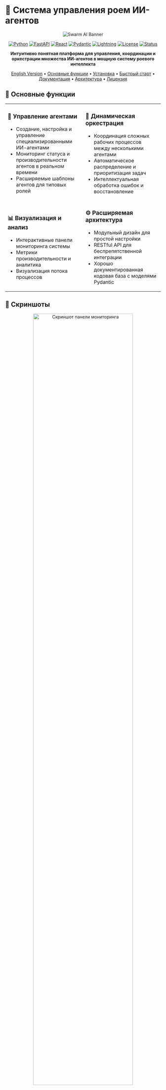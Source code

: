 # 🧠 Система управления роем ИИ-агентов

<div align="center">

![Swarm AI Banner](assets/img/banner.png)

[![Python](https://img.shields.io/badge/Python-3.10+-blue.svg?style=for-the-badge&logo=python&logoColor=white)](https://www.python.org)
[![FastAPI](https://img.shields.io/badge/FastAPI-0.95.0+-green.svg?style=for-the-badge&logo=fastapi&logoColor=white)](https://fastapi.tiangolo.com/)
[![React](https://img.shields.io/badge/React-18.0+-61DAFB.svg?style=for-the-badge&logo=react&logoColor=white)](https://reactjs.org/)
[![Pydantic](https://img.shields.io/badge/Pydantic-2.0+-E92063.svg?style=for-the-badge&logo=pydantic&logoColor=white)](https://docs.pydantic.dev/)
[![Lightning](https://img.shields.io/badge/Lightning.ai-2.0+-792EE5.svg?style=for-the-badge&logo=pytorchlightning&logoColor=white)](https://lightning.ai/)
[![License](https://img.shields.io/badge/License-MIT-yellow.svg?style=for-the-badge)](LICENSE)
[![Status](https://img.shields.io/badge/Статус-Прототип-orange.svg?style=for-the-badge)](/)

**Интуитивно понятная платформа для управления, координации и оркестрации множества ИИ-агентов в мощную систему роевого интеллекта**

[English Version](README.md) • [Основные функции](#основные-функции) • [Установка](#установка) • [Быстрый старт](#быстрый-старт) • [Документация](#документация) • [Архитектура](#архитектура) • [Лицензия](#лицензия)

</div>

## 🌟 Основные функции

<table>
  <tr>
    <td width="50%">
      <h3>🤖 Управление агентами</h3>
      <ul>
        <li>Создание, настройка и управление специализированными ИИ-агентами</li>
        <li>Мониторинг статуса и производительности агентов в реальном времени</li>
        <li>Расширяемые шаблоны агентов для типовых ролей</li>
      </ul>
    </td>
    <td width="50%">
      <h3>🔄 Динамическая оркестрация</h3>
      <ul>
        <li>Координация сложных рабочих процессов между несколькими агентами</li>
        <li>Автоматическое распределение и приоритизация задач</li>
        <li>Интеллектуальная обработка ошибок и восстановление</li>
      </ul>
    </td>
  </tr>
  <tr>
    <td width="50%">
      <h3>📊 Визуализация и анализ</h3>
      <ul>
        <li>Интерактивные панели мониторинга системы</li>
        <li>Метрики производительности и аналитика</li>
        <li>Визуализация потока процессов</li>
      </ul>
    </td>
    <td width="50%">
      <h3>⚙️ Расширяемая архитектура</h3>
      <ul>
        <li>Модульный дизайн для простой настройки</li>
        <li>RESTful API для беспрепятственной интеграции</li>
        <li>Хорошо документированная кодовая база с моделями Pydantic</li>
      </ul>
    </td>
  </tr>
</table>

## 📸 Скриншоты

<div align="center">
  <img src="assets/img/ui.png" width="80%" alt="Скриншот панели мониторинга">
  <p><em>Главная панель управления, показывающая статус агентов и производительность системы</em></p>
</div>

<div align="center">
  <table>
    <tr>
      <td><img src="assets/img/ui.png" alt="Управление агентами"></td>
      <td><img src="assets/img/process_screenshot.png" alt="Визуализация процессов"></td>
    </tr>
    <tr>
      <td align="center"><em>Интерфейс управления агентами</em></td>
      <td align="center"><em>Визуализация и мониторинг процессов</em></td>
    </tr>
  </table>
</div>

## 🚀 Установка

### Предварительные требования

- Python 3.10+
- Node.js 16+
- npm или yarn
- Аккаунт на платформе Lightning.ai

### Настройка бэкенда

```bash
# Клонирование репозитория
git clone https://github.com/yourusername/swarm-ai-system.git
cd swarm-ai-system

# Создание виртуального окружения
python -m venv venv
source venv/bin/activate  # На Windows: venv\Scripts\activate

# Установка зависимостей бэкенда
pip install -r requirements.txt

# Инициализация базы данных
python -m scripts.init_db
```

### Настройка фронтенда

```bash
# Переход в директорию фронтенда
cd frontend

# Установка зависимостей
npm install

# Сборка файлов для продакшена
npm run build
```

## ⚡ Быстрый старт

### Запуск сервера

```bash
# Из корня проекта
python main.py
```

Откройте `http://localhost:8000` для доступа к веб-интерфейсу.

### Документация API

FastAPI автоматически генерирует интерактивную документацию API:

- Swagger UI: `http://localhost:8000/api/docs`
- ReDoc: `http://localhost:8000/api/redoc`

## 🧩 Архитектура системы

### Диаграмма компонентов системы

```mermaid
flowchart TB
    User([Пользователь]) --> Web[Веб-интерфейс]
    
    subgraph Frontend["Фронтенд (React)"]
        Web --> Dashboard[Панель мониторинга]
        Web --> AgentMgmt[Управление агентами]
        Web --> TaskMgmt[Управление задачами]
        Web --> ProcessMgmt[Process Management]
        Web --> Analytics[Аналитика]
    end
    
    Frontend --HTTP API--> Backend

    subgraph Backend["Бэкенд (FastAPI)"]
        API[API слой] --> Services[Сервисный слой]
        Services --> Orchestrator[Оркестратор]
        Services --> DB[(База данных)]
        
        subgraph AgentSystem["Система агентов"]
            Orchestrator --> AgentRegistry[Реестр агентов]
            Orchestrator --> AgentRuntime[Среда выполнения]
            Orchestrator --> MessageQueue[Система сообщений]
        end
    end
    
    Backend --Lightning.ai API--> LightningPlatform[Lightning.ai платформа]
    
    subgraph LightningAI["Lightning.ai"]
        LightningPlatform --> LLMServices[LLM сервисы]
        LightningPlatform --> Scaling[Авто-масштабирование]
        LightningPlatform --> Monitoring[Мониторинг]
    end
```

> **Объяснение диаграммы:** 
> 
> Эта архитектурная диаграмма иллюстрирует полную структуру нашей платформы роевого интеллекта. Система состоит из трех основных уровней:
> 
> 1. **Фронтенд-уровень**: Пользовательский интерфейс на базе React, который предоставляет различные функциональные модули, включая панель мониторинга, управление агентами, управление задачами, оркестрацию процессов и визуализацию аналитики.
> 
> 2. **Бэкенд-уровень**: Построенный на FastAPI, этот уровень содержит основную бизнес-логику, включая API-шлюз для взаимодействия с клиентами, сервисный слой для бизнес-логики, движок оркестрации для координации агентов и взаимодействия с базой данных.
> 
> 3. **Интеграция с Lightning.ai**: Система использует платформу Lightning.ai для мощных возможностей машинного обучения, предоставляя сервисы LLM, автоматическое масштабирование ресурсов и инструменты мониторинга.
> 
> Центральным компонентом является Система агентов, которая включает Реестр агентов (для управления доступными типами агентов), Среду выполнения (где агенты выполняют свои задачи) и Систему сообщений (обеспечивающую коммуникацию между агентами). Все эти компоненты работают вместе для создания согласованной и надежной системы роевого интеллекта, способной решать сложные задачи через сотрудничество агентов.
>
> Для углубленного объяснения см. в [Руководстве по архитектуре](docs/architecture/system_architecture.ru.md)

### Жизненный цикл агента

```mermaid
stateDiagram-v2
    [*] --> Создан: Инициализация
    Создан --> Готов: Загрузка параметров
    Готов --> Активен: Назначение задачи
    Активен --> Занят: Выполнение задачи
    Занят --> Ожидание: Запрос информации
    Ожидание --> Занят: Получение информации
    Занят --> Активен: Завершение задачи
    Активен --> Ошибка: Сбой
    Ошибка --> Активен: Восстановление
    Активен --> Приостановлен: Пауза
    Приостановлен --> Активен: Возобновление
    Активен --> Готов: Освобождение
    Готов --> Остановлен: Остановка
    Остановлен --> [*]: Выгрузка
```

> **Объяснение диаграммы:**
> 
> Эта диаграмма состояний отображает полный жизненный цикл ИИ-агента в нашей роевой системе:
> 
> 1. **Фаза создания**: Агент инициализируется с базовой конфигурацией и переходит в состояние "Создан".
> 
> 2. **Фаза подготовки**: Агент загружает все необходимые параметры, модели и инструменты, затем переходит в состояние "Готов", ожидая задач.
> 
> 3. **Активная фаза**: При назначении задачи агент переходит в состояние "Активен", затем в "Занят" при выполнении.
> 
> 4. **Фаза взаимодействия**: В процессе выполнения задачи агент может запрашивать информацию (состояние "Ожидание") у других агентов или внешних источников.
> 
> 5. **Фаза завершения**: После выполнения задачи агент возвращается в состояние "Активен", затем в "Готов" при освобождении от задачи.
> 
> 6. **Обработка ошибок**: При возникновении сбоев агент переходит в состояние "Ошибка" и пытается выполнить процедуры восстановления.
> 
> 7. **Состояния управления**: Администраторы могут приостанавливать и возобновлять работу агентов по мере необходимости для обслуживания системы.
> 
> 8. **Завершение**: Когда агент больше не нужен, он останавливается и в конечном итоге выгружается из системы.
> 
> Понимание этого жизненного цикла крайне важно для эффективного управления агентами и устранения неполадок. Каждый переход запускает определенные события и логирование в системе.
> 
> Подробности реализации см. в [Документации по жизненному циклу агентов](docs/agents/agent_lifecycle.ru.md).

### Последовательность обработки задачи

```mermaid
sequenceDiagram
    participant Client as Клиент
    participant API as API Gateway
    participant Orchestrator as Оркестратор
    participant AgentA as Агент А
    participant AgentB as Агент Б
    participant AgentC as Агент В
    participant DB as База данных
    
    Client->>API: Создать задачу
    API->>DB: Сохранить задачу
    API->>Orchestrator: Уведомить о новой задаче
    Orchestrator->>Orchestrator: Анализ задачи
    Orchestrator->>AgentA: Назначить подзадачу
    AgentA->>DB: Обновить статус
    AgentA->>AgentA: Обработка
    AgentA->>Orchestrator: Результат подзадачи
    Orchestrator->>AgentB: Назначить подзадачу
    AgentB->>DB: Обновить статус
    AgentB->>AgentB: Обработка
    AgentB->>Orchestrator: Результат подзадачи
    Orchestrator->>AgentC: Назначить финальную подзадачу
    AgentC->>DB: Обновить статус
    AgentC->>AgentC: Обработка
    AgentC->>Orchestrator: Финальный результат
    Orchestrator->>DB: Сохранить результат
    Orchestrator->>API: Задача выполнена
    API->>Client: Вернуть результат
```

> **Объяснение диаграммы:**
> 
> Эта диаграмма последовательности иллюстрирует полный поток задачи через нашу систему роевого интеллекта:
> 
> 1. **Создание задачи**: Клиент отправляет задачу через API-шлюз, который сохраняет её в базе данных и уведомляет Оркестратор.
> 
> 2. **Анализ и планирование задачи**: Оркестратор анализирует задачу и разрабатывает стратегию выполнения, разбивая её на подзадачи.
> 
> 3. **Agent Assignment & Execution**: Subtasks are assigned to specialized agents (Агент А, Агент Б, Агент В) на основе их возможностей и текущей нагрузки.
> 
> 4. **Прогрессивная обработка**: Каждый агент обрабатывает назначенную ему подзадачу, обновляет свой статус в базе данных и возвращает результаты Оркестратору.
> 
> 5. **Coordination & Dependency Management**: The Orchestrator coordinates the sequence of agent activities, ensuring that agents receive necessary inputs from preceding operations.
> 
> 6. **Result Compilation**: After all subtasks are completed, the Orchestrator compiles the final result, saves it to the database, and returns it to the client.
> 
> Этот рабочий процесс демонстрирует способность системы декомпозировать сложные проблемы на управляемые подзадачи, распределять их между специализированными агентами и объединять результаты в согласованное решение.
> 
> Практические примеры реализации см. в [Руководстве по обработке задач](docs/tutorials/task_processing.ru.md).

### Образовательный путь

```mermaid
graph LR
    A[Изучение основ ИИ] --> B[Понимание LLM]
    B --> C[Знакомство с агентной методологией]
    C --> D[Изучение роевых систем]
    D --> E[Практика с платформой]
    
    subgraph Теоретические основы
        A
        B
    end
    
    subgraph Агентная методология
        C
        D
    end
    
    subgraph Практика
        E
    end
    
    E --> F[Создание собственных агентов]
    F --> G[Построение сложных рабочих процессов]
    G --> H[Оптимизация системы роя]
    
    subgraph Проектная работа
        F
        G
        H
    end
```

> **Объяснение диаграммы:**
> 
> Эта диаграмма образовательного пути описывает рекомендуемую последовательность обучения для освоения систем роевого ИИ:
> 
> 1. **Теоретические основы**: Начните с основ ИИ для понимания базовых концепций, затем перейдите к концепциям LLM (больших языковых моделей) для понимания ключевой технологии, на которой работают современные ИИ-агенты.
> 
> 2. **Агентная методология**: Продолжите изучение методологии агентов, чтобы понять, как функционируют отдельные ИИ-агенты, затем изучите принципы роевого интеллекта, которые обеспечивают эффективное сотрудничество между несколькими агентами.
> 
> 3. **Практический опыт**: Примените теоретические знания через практические упражнения на нашей платформе.
> 
> 4. **Проектная работа**: Перейдите к созданию пользовательских агентов, адаптированных для конкретных задач, проектированию сложных рабочих процессов, координирующих нескольких агентов, и оптимизации производительности роя.
> 
> Этот структурированный путь обучения обеспечивает всестороннее понимание как теоретических принципов, так и практических приложений, позволяя учащимся перейти от базовых концепций к продвинутому проектированию систем.
> 
> Наша документация включает полные учебные пособия для каждой фазы. Начните с [Руководства по образовательному пути](docs/education/learning_path.ru.md).

### Структура образовательного курса

```mermaid
mindmap
  root((Система управления<br>роем ИИ-агентов))
    Модуль 1: Основы
      Введение в LLM
      Принципы агентных систем
      Промпт-инженерия
    Модуль 2: Архитектура
      Компоненты системы
      Потоки данных
      Принципы масштабирования
    Модуль 3: Разработка агентов
      Типы агентов
      Специализации
      Шаблоны проектирования
    Модуль 4: Оркестрация
      Коммуникация между агентами
      Планирование задач
      Обработка ошибок
    Модуль 5: Lightning.ai
      Интеграция с платформой
      Облачное развертывание
      Оптимизация ресурсов
    Проектная работа
      Дизайн роевой системы
      Разработка прототипа
      Оценка и оптимизация
```

## 📜 Лицензия

Этот проект лицензирован под лицензией MIT - см. файл [LICENSE](LICENSE) для подробностей.

## 🙏 Благодарности

- [FastAPI](https://fastapi.tiangolo.com/) за высокопроизводительный API фреймворк
- [Pydantic](https://docs.pydantic.dev/) за валидацию данных и управление настройками
- [React](https://reactjs.org/) за библиотеку UI фронтенда
- [SQLAlchemy](https://www.sqlalchemy.org/) за ORM базы данных
- [Recharts](https://recharts.org/) за компоненты визуализации
- [Lightning.ai](https://lightning.ai/) за платформу для разработки и масштабирования ИИ-систем

---

<div align="center">
  <img src="https://via.placeholder.com/900x100/1a1e26/3a76f9?text=Система+управления+роем+ИИ-агентов" width="100%" alt="Swarm AI">
  <p>
    <a href="https://github.com/yourusername/swarm-ai-system/issues">Сообщить о проблеме</a> •
    <a href="https://github.com/yourusername/swarm-ai-system/issues">Запросить функцию</a> •
    <a href="https://twitter.com/your-twitter">Twitter</a> •
    <a href="https://discord.gg/your-discord">Discord</a>
  </p>
  <p>Сделано с ❤️ Вашей командой</p>
</div>
